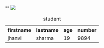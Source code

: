 <!DOCTYPE html>

<head>
  <meta charset="UTF-8">
  <meta name="viewport" content="width=device-width, initial-scale=1.0">
  <title>Document</title>""
</head>
<body>
  <img src="C:\Users\acer\Downloads\download.jpg">
<table>
  <caption>student</caption>
  <tr>
    <th>firstname</th>
    <th>lastname</th>
    <th>age</th>
    <th>number</th>
  </tr>
  <tr>
    <td>jhanvi</td>
    <td>sharma</td>
    <td>19</td>
    <td>9894</td>
  </tr>
</table>
</body>
</html
